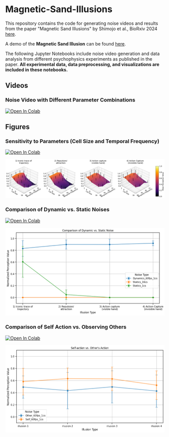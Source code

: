 # Magnetic-Sand-Illusions

This repository contains the code for generating noise videos and results from the paper "Magnetic Sand Illusions" by Shimojo et al., BioRxiv 2024 [here](https://www.biorxiv.org/content/10.1101/2024.07.03.598775v1).

A demo of the **Magnetic Sand Illusion** can be found [here](https://sites.google.com/view/magneticsand).

The following Jupyter Notebooks include noise video generation and data analysis from different psychophysics experiments as published in the paper. **All experimental data, data preprocessing, and visualizations are included in these notebooks.**



## Videos

### Noise Video with Different Parameter Combinations
[![Open In Colab](https://colab.research.google.com/assets/colab-badge.svg)](https://colab.research.google.com/github/cantonsir/Magnetic-Sand-Illusions/blob/main/Videos/Magnetic_sand_illusion.ipynb)

## Figures

### Sensitivity to Parameters (Cell Size and Temporal Frequency)
[![Open In Colab](https://colab.research.google.com/assets/colab-badge.svg)](https://colab.research.google.com/github/cantonsir/Magnetic-Sand-Illusions/blob/main/Notebook/Parameter_Space.ipynb)

![Parameter Space](Figure/Parameter_Space.png)

### Comparison of Dynamic vs. Static Noises 
[![Open In Colab](https://colab.research.google.com/assets/colab-badge.svg)](https://colab.research.google.com/github/cantonsir/Magnetic-Sand-Illusions/blob/main/Notebook/Statics_vs_Dynamics.ipynb)

![Statics vs Dynamics](Figure/Statics_vs_Dynamics.png)

### Comparison of Self Action vs. Observing Others 
[![Open In Colab](https://colab.research.google.com/assets/colab-badge.svg)](https://colab.research.google.com/github/cantonsir/Magnetic-Sand-Illusions/blob/main/Notebook/Self_vs_Other.ipynb)

![Self vs Other](Figure/Self_vs_Other.png)

